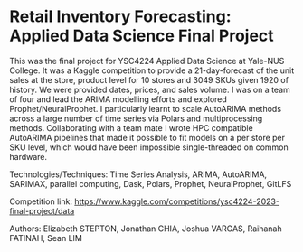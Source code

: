 # Retail Inventory Forecasting: Applied Data Science Final Project

This was the final project for YSC4224 Applied Data Science at Yale-NUS College. It was a Kaggle competition to provide a 21-day-forecast of the unit sales at the store, product level for 10 stores and 3049 SKUs given 1920 of history. We were provided dates, prices, and sales volume. I was on a team of four and lead the ARIMA modelling efforts and explored Prophet/NeuralProphet. I particularly learnt to scale AutoARIMA methods across a large number of time series via Polars and multiprocessing methods. Collaborating with a team mate I wrote HPC compatible AutoARIMA pipelines that made it possible to fit models on a per store per SKU level, which would have been impossible single-threaded on common hardware.

Technologies/Techniques: Time Series Analysis, ARIMA, AutoARIMA, SARIMAX, parallel computing, Dask, Polars, Prophet, NeuralProphet, GitLFS 

Competition link: https://www.kaggle.com/competitions/ysc4224-2023-final-project/data

Authors: Elizabeth STEPTON, Jonathan CHIA, Joshua VARGAS, Raihanah FATINAH, Sean LIM
